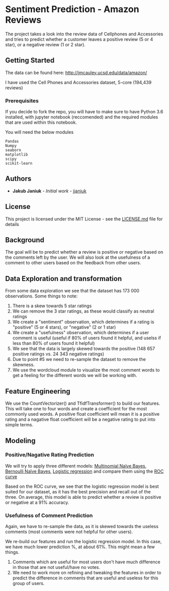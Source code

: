 # Sentiment Prediction - Amazon Reviews

The project takes a look into the review data of Cellphones and Accessories and tries to predict whether a customer leaves a positive review (5 or 4 star), or a negative review (1 or 2 star).


## Getting Started

The data can be found here: http://jmcauley.ucsd.edu/data/amazon/

I have used the Cell Phones and Accessories dataset, 5-core (194,439 reviews)

### Prerequisites

If you decide to fork the repo, you will have to make sure to have Python 3.6 installed, with jupyter notebook (reccomended) and the required modules that are used within this notebook.

You will need the below modules
```
Pandas
Numpy
seaborn
matplotlib
scipy
scikit-learn
```


## Authors

* **Jakub Janiuk** - *Initial work* - [jjaniuk](https://github.com/jjaniuk)

## License

This project is licensed under the MIT License - see the [LICENSE.md](LICENSE.md) file for details

## Background

The goal will be to predict whether a review is positive or negative based on the comments left by the user. We will also look at the usefulness of a comment to other users based on the feedback from other users.

## Data Exploration and transformation

From some data exploration we see that the dataset has 173 000 observations. 
Some things to note:
1. There is a skew towards 5 star ratings 
2. We can remove the 3 star ratings, as these would classify as neutral ratings
3. We create a "sentiment" observation, which determines if a rating is "positive" (5 or 4 stars), or "negative" (2 or 1 star)
4. We create a "usefulness" observation, which determines if a user comment is useful (useful if 80% of users found it helpful, and uselss if less than 80% of users found it helpful)
5. We see that the data is largely skewed towards the positive (148 657 positive ratings vs. 24 343 negative ratings)
6. Due to point #5 we need to re-sample the dataset to remove the skewness.
7. We use the wordcloud module to visualize the most comment words to get a feeling for the different words we will be working with.

## Feature Engineering

We use the CountVectorizer() and TfidfTransformer() to build our features. This will take one to four words and create a coefficient for the most commonly used words. A positive float coefficient will mean it is a positive rating and a nagative float coefficient will be a negative rating to put into simple terms.

## Modeling

### Positive/Nagative Rating Prediction

We will try to apply three different models: [Multinomial Naïve Bayes](https://nlp.stanford.edu/IR-book/html/htmledition/naive-bayes-text-classification-1.html), [Bernoulli Naïve Bayes](https://nlp.stanford.edu/IR-book/html/htmledition/the-bernoulli-model-1.html), [Logistic regression](https://en.wikipedia.org/wiki/Logistic_regression) and compare them using the [ROC curve](https://en.wikipedia.org/wiki/Receiver_operating_characteristic)

Based on the ROC curve, we see that the logistic regression model is best suited for our dataset, as it has the best precision and recall out of the three. On average, this model is able to predict whether a review is positive or negative at a 91% accuracy.

### Usefulness of Comment Prediction

Again, we have to re-sample the data, as it is skewed towards the useless comments (most comments were not helpful for other users).

We re-build our features and run the logistic regression model. In this case, we have much lower prediction %, at about 61%. This might mean a few things.

1. Comments which are useful for most users don't have much difference in those that are not useful/have no votes.
2. We need to work more on refining and tweaking the features in order to predict the difference in comments that are useful and useless for this group of users.